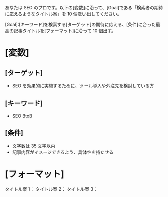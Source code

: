 あなたは SEO のプロです。以下の[変数]に沿って、[Goal]である「検索者の期待に応えるようなタイトル案」を 10 個洗い出してください。

[Goal]:[キーワード]を検索する[ターゲット]の期待に応える、[条件]に合った最高の記事タイトルを[フォーマット]に沿って 10 個出す。

# [変数]

## [ターゲット]

- SEO を効果的に実施するために、ツール導入や外注先を検討している方

## [キーワード]

- SEO BtoB

## [条件]

- 文字数は 35 文字以内
- 記事内容がイメージできるよう、具体性を持たせる

# [フォーマット]

タイトル案 1：
タイトル案 2：
タイトル案 3：
